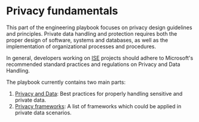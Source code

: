 # Privacy fundamentals

This part of the engineering playbook focuses on privacy design guidelines and principles.
Private data handling and protection requires both the proper design of software,
systems and databases, as well as the implementation of organizational processes and procedures.

In general, developers working on [ISE](../ISE.md) projects should adhere to Microsoft's recommended standard practices and regulations on Privacy and Data Handling.

The playbook currently contains two main parts:

1. [Privacy and Data](./data-handling.md): Best practices for properly handling sensitive and private data.
2. [Privacy frameworks](./privacy-frameworks.md): A list of frameworks which could be applied in private data scenarios.
